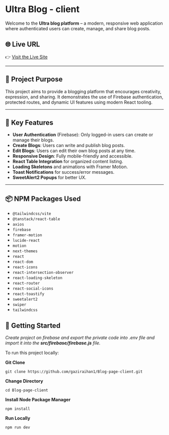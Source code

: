 # Ultra Blog - client

Welcome to the **Ultra blog platform** – a modern, responsive web application where authenticated users can create, manage, and share blog posts.

## 🌐 Live URL

👉 [Visit the Live Site](https://ultra-blog.netlify.app/)

---

## 🎯 Project Purpose

This project aims to provide a blogging platform that encourages creativity, expression, and sharing. It demonstrates the use of Firebase authentication, protected routes, and dynamic UI features using modern React tooling.

---

## 🚀 Key Features

- **User Authentication** (Firebase): Only logged-in users can create or manage their blogs.
- **Create Blogs**: Users can write and publish blog posts.
- **Edit Blogs**: Users can edit their own blog posts at any time.
- **Responsive Design**: Fully mobile-friendly and accessible.
- **React Table Integration** for organized content listing.
- **Loading Skeletons** and animations with Framer Motion.
- **Toast Notifications** for success/error messages.
- **SweetAlert2 Popups** for better UX.

---

## 📦 NPM Packages Used

- `@tailwindcss/vite`
- `@tanstack/react-table`
- `axios`
- `firebase`
- `framer-motion`
- `lucide-react`
- `motion`
- `next-themes`
- `react`
- `react-dom`
- `react-icons`
- `react-intersection-observer`
- `react-loading-skeleton`
- `react-router`
- `react-social-icons`
- `react-toastify`
- `sweetalert2`
- `swiper`
- `tailwindcss`



## 📁 Getting Started

*Create project on firebase and export the private code into .env file and import it into the **src/firebase/firebase.js** file.*

To run this project locally:

**Git Clone**
```
git clone https://github.com/gaziraihan1/Blog-page-client.git
```

**Change Directory**
```
cd Blog-page-client
```

**Install Node Package Manager**
```
npm install
```

**Run Locally**
```
npm run dev
```
